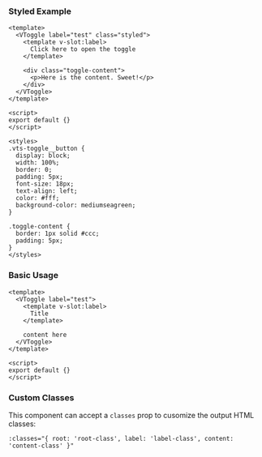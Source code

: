 ### Styled Example

```vue
<template>
  <VToggle label="test" class="styled">
    <template v-slot:label>
      Click here to open the toggle
    </template>

    <div class="toggle-content">
      <p>Here is the content. Sweet!</p>
    </div>
  </VToggle>
</template>

<script>
export default {}
</script>

<styles>
.vts-toggle__button {
  display: block;
  width: 100%;
  border: 0;
  padding: 5px;
  font-size: 18px;
  text-align: left;
  color: #fff;
  background-color: mediumseagreen;
}

.toggle-content {
  border: 1px solid #ccc;
  padding: 5px;
}
</styles>
```

### Basic Usage

```vue
<template>
  <VToggle label="test">
    <template v-slot:label>
      Title
    </template>

    content here
  </VToggle>
</template>

<script>
export default {}
</script>
```

### Custom Classes

This component can accept a `classes` prop to cusomize the output HTML classes:

```
:classes="{ root: 'root-class', label: 'label-class', content: 'content-class' }"
```
